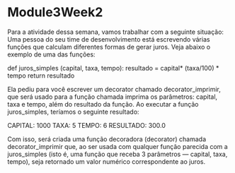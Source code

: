 # Module3Week2
Para a atividade dessa semana, vamos trabalhar com a seguinte situação:
Uma pessoa do seu time de desenvolvimento está escrevendo várias funções que calculam diferentes formas de gerar juros. Veja abaixo o exemplo de uma das funções:

def juros_simples (capital, taxa, tempo):
resultado = capital* (taxa/100) * tempo
return resultado

Ela pediu para você escrever um decorator chamado decorator_imprimir, que será usado para a função chamada imprima os parâmetros: capital, taxa e tempo, além do resultado da função.
Ao executar a função juros_simples, teríamos o seguinte resultado:

CAPITAL: 1000 TAXA: 5 TEMPO: 6 RESULTADO: 300.0

Com isso, será criada uma função decoradora (decorator) chamada decorator_imprimir que, ao ser usada com qualquer função parecida com a juros_simples (isto é, uma função que receba 3 parâmetros — capital, taxa, tempo), seja retornado um valor numérico correspondente ao juros.

